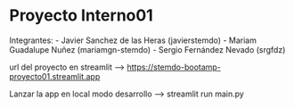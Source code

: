 # Proyecto Interno01

Integrantes:
    - Javier Sanchez de las Heras (javierstemdo)
    - Mariam Guadalupe Nuñez (mariamgn-stemdo)
    - Sergio Fernández Nevado (srgfdz)

url del proyecto en streamlit --> https://stemdo-bootamp-proyecto01.streamlit.app

Lanzar la app en local modo desarrollo --> streamlit run main.py
